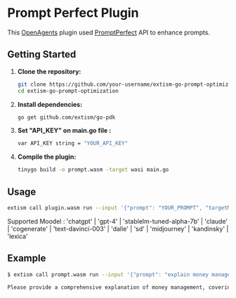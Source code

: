 # Prompt Perfect Plugin

This [OpenAgents](https://openagents.com/) plugin used [PromptPerfect](https://promptperfect.jina.ai/) API to enhance prompts.

## Getting Started

1. **Clone the repository:**

    ```bash
    git clone https://github.com/your-username/extism-go-prompt-optimization.git
    cd extism-go-prompt-optimization
    ```

2. **Install dependencies:**

    ```bash
    go get github.com/extism/go-pdk
    ```
3. **Set "API_KEY" on main.go file :**

    ```bash
    var API_KEY string = "YOUR_API_KEY"
    ```
3. **Compile the plugin:**

    ```bash
    tinygo build -o prompt.wasm -target wasi main.go
    ```

## Usage

```bash
extism call plugin.wasm run --input '{"prompt": "YOUR_PROMPT", "targetModel": "YOUR_MODEL"}' --wasi
```
Supported Moodel : 'chatgpt' | 'gpt-4' | 'stablelm-tuned-alpha-7b' | 'claude' | 'cogenerate' | 'text-davinci-003' | 'dalle' | 'sd' | 'midjourney' | 'kandinsky' | 'lexica'

## Example
```bash
$ extism call prompt.wasm run --input '{"prompt": "explain money management", "targetModel": "chatgpt"}' --wasi --allow-host 'api.promptperfect.jina.ai'

Please provide a comprehensive explanation of money management, covering topics such as budgeting, saving, investing, and debt management. Your response should aim to educate and inform the reader about the principles and strategies involved in effectively managing personal finances. Please ensure that your explanation is clear, concise, and accessible to individuals with varying levels of financial knowledge, and feel free to include practical examples or tips to illustrate your points.
```
